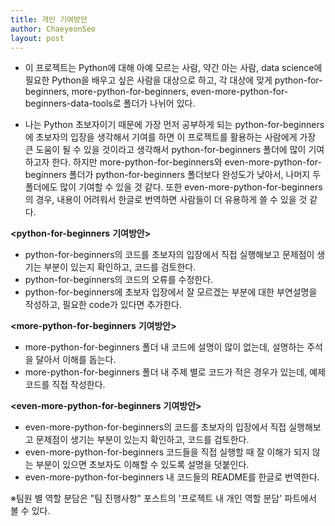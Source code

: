 ```yaml
---
title: 개인 기여방안
author: ChaeyeonSeo
layout: post
---
```


- 이 프로젝트는 Python에 대해 아예 모르는 사람, 약간 아는 사람, data science에 필요한 Python을 배우고 싶은 사람을 대상으로 하고, 각 대상에 맞게 python-for-beginners, more-python-for-beginners, even-more-python-for-beginners-data-tools로 폴더가 나뉘어 있다.

- 나는 Python 초보자이기 때문에 가장 먼저 공부하게 되는 python-for-beginners에 초보자의 입장을 생각해서 기여를 하면 이 프로젝트를 활용하는 사람에게 가장 큰 도움이 될 수 있을 것이라고 생각해서 python-for-beginners 폴더에 많이 기여하고자 한다. 하지만 more-python-for-beginners와 even-more-python-for-beginners 폴더가 python-for-beginners 폴더보다 완성도가 낮아서, 나머지 두 폴더에도 많이 기여할 수 있을 것 같다. 또한 even-more-python-for-beginners의 경우, 내용이 어려워서 한글로 번역하면 사람들이 더 유용하게 쓸 수 있을 것 같다.



**<python-for-beginners** **기여방안>**
- python-for-beginners의 코드를 초보자의 입장에서 직접 실행해보고 문제점이 생기는 부분이 있는지 확인하고, 코드를 검토한다.
- python-for-beginners의 코드의 오류를 수정한다.
- python-for-beginners에 초보자 입장에서 잘 모르겠는 부분에 대한 부연설명을 작성하고, 필요한 code가 있다면 추가한다.


**<more-python-for-beginners** **기여방안>**
- more-python-for-beginners 폴더 내 코드에 설명이 많이 없는데, 설명하는 주석을 달아서 이해를 돕는다.
- more-python-for-beginners 폴더 내 주제 별로 코드가 적은 경우가 있는데, 예제 코드를 직접 작성한다.


**<even-more-python-for-beginners** **기여방안>**
- even-more-python-for-beginners의 코드를 초보자의 입장에서 직접 실행해보고 문제점이 생기는 부분이 있는지 확인하고, 코드를 검토한다.
- even-more-python-for-beginners 코드들을 직접 실행할 때 잘 이해가 되지 않는 부분이 있으면 초보자도 이해할 수 있도록 설명을 덧붙인다.
- even-more-python-for-beginners 내 코드들의 README를 한글로 번역한다.



※팀원 별 역할 분담은 "팀 진행사항" 포스트의 '프로젝트 내 개인 역할 분담' 파트에서 볼 수 있다.
